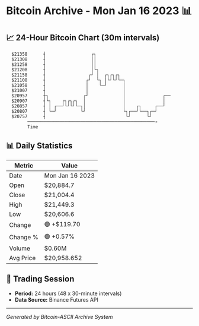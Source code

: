 # Bitcoin Archive - Mon Jan 16 2023 📊

## 📈 24-Hour Bitcoin Chart (30m intervals)

```
  $21358      ┤                 ┌┐                             
  $21308      ┤                 ││                             
  $21258      ┤                 ││                             
  $21208      ┤                 │└┐                            
  $21158      ┤                ┌┘ │  ┌┐┌┐┌┐                    
  $21108      ┤               ┌┘  └┐ │└┘└┘└─┐                  
  $21058      ┤               │    └─┘      │                  
  $21007      ┤               │             │                  
  $20957      ┼┐             ┌┘             │              ┌── 
  $20907      ┤└┐    ┌┐┌┐┌┐  │              │              │   
  $20857      ┤ │ ┌──┘└┘└┘└─┐│              │    ┌┐     ┌──┘   
  $20807      ┤ └─┘         └┘              └┐┌──┘└──┐┌─┘      
  $20757      ┤                              └┘      └┘        
        ────────────────────────────────────────────────→
        Time
```

## 📊 Daily Statistics

| Metric | Value |
|--------|-------|
| Date | Mon Jan 16 2023 |
| Open | $20,884.7 |
| Close | $21,004.4 |
| High | $21,449.3 |
| Low | $20,606.6 |
| Change | 🟢 +$119.70 |
| Change % | 🟢 +0.57% |
| Volume | $0.60M |
| Avg Price | $20,958.652 |

## 📅 Trading Session

- **Period:** 24 hours (48 x 30-minute intervals)
- **Data Source:** Binance Futures API

---
*Generated by Bitcoin-ASCII Archive System*
